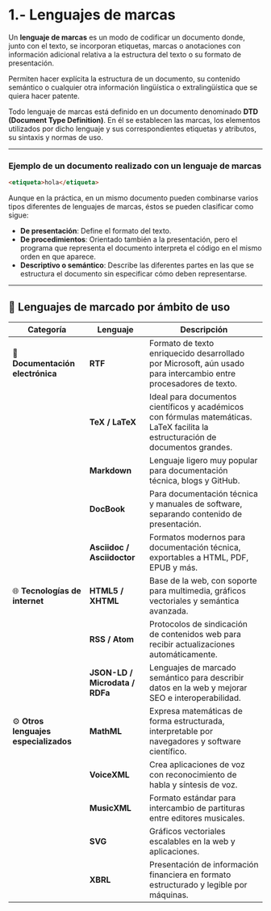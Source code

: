 # 1.- Lenguajes de marcas

Un **lenguaje de marcas** es un modo de codificar un documento donde, junto con el texto, se incorporan etiquetas, marcas o anotaciones con información adicional relativa a la estructura del texto o su formato de presentación.  

Permiten hacer explícita la estructura de un documento, su contenido semántico o cualquier otra información lingüística o extralingüística que se quiera hacer patente.

Todo lenguaje de marcas está definido en un documento denominado **DTD (Document Type Definition)**. En él se establecen las marcas, los elementos utilizados por dicho lenguaje y sus correspondientes etiquetas y atributos, su sintaxis y normas de uso.

---

### Ejemplo de un documento realizado con un lenguaje de marcas
```html
<etiqueta>hola</etiqueta>
```

Aunque en la práctica, en un mismo documento pueden combinarse varios tipos diferentes de lenguajes de marcas, éstos se pueden clasificar como sigue:

- **De presentación**: Define el formato del texto.  
- **De procedimientos**: Orientado también a la presentación, pero el programa que representa el documento interpreta el código en el mismo orden en que aparece.  
- **Descriptivo o semántico**: Describe las diferentes partes en las que se estructura el documento sin especificar cómo deben representarse.  

---

## 🌟 Lenguajes de marcado por ámbito de uso

| Categoría | Lenguaje | Descripción |
|-----------|----------|------------|
| 📄 **Documentación electrónica** | **RTF** | Formato de texto enriquecido desarrollado por Microsoft, aún usado para intercambio entre procesadores de texto. |
| | **TeX / LaTeX** | Ideal para documentos científicos y académicos con fórmulas matemáticas. LaTeX facilita la estructuración de documentos grandes. |
| | **Markdown** | Lenguaje ligero muy popular para documentación técnica, blogs y GitHub. |
| | **DocBook** | Para documentación técnica y manuales de software, separando contenido de presentación. |
| | **Asciidoc / Asciidoctor** | Formatos modernos para documentación técnica, exportables a HTML, PDF, EPUB y más. |
| 🌐 **Tecnologías de internet** | **HTML5 / XHTML** | Base de la web, con soporte para multimedia, gráficos vectoriales y semántica avanzada. |
| | **RSS / Atom** | Protocolos de sindicación de contenidos web para recibir actualizaciones automáticamente. |
| | **JSON-LD / Microdata / RDFa** | Lenguajes de marcado semántico para describir datos en la web y mejorar SEO e interoperabilidad. |
| ⚙️ **Otros lenguajes especializados** | **MathML** | Expresa matemáticas de forma estructurada, interpretable por navegadores y software científico. |
| | **VoiceXML** | Crea aplicaciones de voz con reconocimiento de habla y síntesis de voz. |
| | **MusicXML** | Formato estándar para intercambio de partituras entre editores musicales. |
| | **SVG** | Gráficos vectoriales escalables en la web y aplicaciones. |
| | **XBRL** | Presentación de información financiera en formato estructurado y legible por máquinas. |
 


